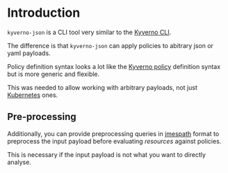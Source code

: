 # Introduction

`kyverno-json` is a CLI tool very similar to the [Kyverno CLI](https://github.com/kyverno/kyverno/tree/main/cmd/cli/kubectl-kyverno).

The difference is that `kyverno-json` can apply policies to abitrary json or yaml payloads.

Policy definition syntax looks a lot like the [Kyverno policy](https://kyverno.io/docs/kyverno-policies/) definition syntax but is more generic and flexible.

This was needed to allow working with arbitrary payloads, not just [Kubernetes](https://kubernetes.io) ones.

## Pre-processing

Additionally, you can provide preprocessing queries in [jmespath](https://jmespath.site) format to preprocess the input payload before evaluating *resources* against policies.

This is necessary if the input payload is not what you want to directly analyse.
